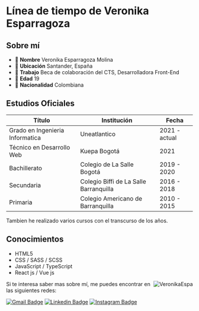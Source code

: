 # Línea de tiempo de Veronika Esparragoza
## Sobre mí
- 👤 **Nombre** Veronika Esparragoza Molina
- 📍 **Ubicación** Santander, España
- 💼 **Trabajo** Beca de colaboración del CTS, Desarrolladora Front-End
- 👩 **Edad** 19
- 💛 **Nacionalidad** Colombiana

## Estudios Oficiales
|Título|Institución|Fecha|
|-|-|-|
|Grado en Ingenieria Informatica|Uneatlantico| 2021 - actual |
|Técnico en Desarrollo Web|Kuepa Bogotá| 2021 |
|Bachillerato|Colegio de La Salle Bogotá|2019 - 2020|
|Secundaria|Colegio Biffi de La Salle Barranquilla|2016 - 2018|
|Primaria|Colegio Americano de Barranquilla|2010 - 2015| 

Tambien he realizado varios cursos con el transcurso de los años.

## Conocimientos
- HTML5
- CSS / SASS / SCSS
- JavaScript / TypeScript
- React js / Vue js

<center>
<img align="right" src="https://github-readme-stats.vercel.app/api/top-langs?username=VeronikaEspa&show_icons=true&locale=en&theme=dark" alt="VeronikaEspa" />
</center>

Si te interesa saber mas sobre mí, me puedes encontrar en las siguientes redes:

<a href="mailto:vesparragozam@gmail.com" target="_blank">![Gmail Badge](https://img.shields.io/badge/-vesparragozam-D14836?style=flat-square&logo=gmail&logoColor=white&link=/)</a>
[![Linkedin Badge](https://img.shields.io/badge/-VeronikaEsparragozaM-blue?style=flat-square&logo=Linkedin&logoColor=white&link=www.linkedin.com/in/veronika-esparragoza-m/)](www.linkedin.com/in/veronika-esparragoza-m)
[![Instagram Badge](https://img.shields.io/badge/-vero36espa-eb046d?style=flat-square&logo=Instagram&logoColor=white&link=https://www.instagram.com/vero36espa/)](https://www.instagram.com/vero36espa/) 
